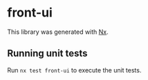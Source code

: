 # front-ui

This library was generated with [Nx](https://nx.dev).

## Running unit tests

Run `nx test front-ui` to execute the unit tests.
